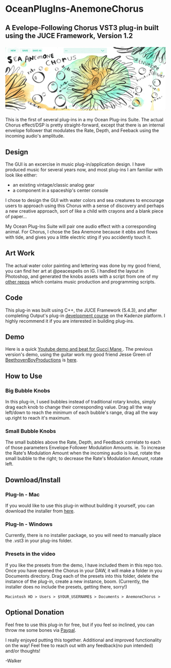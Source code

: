 # OceanPlugIns-AnemoneChorus
## A Evelope-Following Chorus VST3 plug-in built using the JUCE Framework, Version 1.2

### ![alt text](GUI_export_080719.png)  

This is the first of several plug-ins in a my Ocean Plug-ins Suite.  The actual Chorus effect/DSP is pretty straight-forward, except that there is an internal envelope follower that modulates the Rate, Depth, and Feeback using the incoming audio's amplitude.


## Design
The GUI is an excercise in music plug-in/application design.  I have produced music for several years now, and most plug-ins I am familiar with look like either:
- an existing vintage/classic analog gear
- a component in a spaceship's center console

I chose to design the GUI with water colors and sea creatures to encourage users to approach using this Chorus with a sense of discovery and perhaps a new creative approach, sort of like a child with crayons and a blank piece of paper... 

My Ocean Plug-Ins Suite will pair one audio effect with a corresponding animal.  For Chorus, I chose the Sea Anemone because it ebbs and flows with tide, and gives you a little electric sting if you accidently touch it.


## Art Work
The actual water color painting and lettering was done by my good friend, you can find her art at @peacespells on IG.  I handled the layout in Photoshop, and generated the knobs assets with a script from one of my [other repos](https://github.com/walkerdavis/producerpy) which contains music production and programming scripts.

## Code
This plug-in was built using C++, the JUCE Framework (5.4.3), and after completing Output's plug-in [development course](https://www.kadenze.com/programs/output-teaches-creating-audio-plugins-with-c-and-juce) on the Kadenze platform.  I highly recommend it if you are interested in building plug-ins.

## Demo
Here is a quick [Youtube demo and beat for Gucci Mane ](https://www.youtube.com/watch?v=LJsQY65ch7w).  The previous version's demo, using the guitar work my good friend Jesse Green of [BeethovenBoyProductions](https://www.youtube.com/beethovenboyproductions) is [here](https://www.youtube.com/watch?v=-dZqQYZgTmo).

## How to Use
### Big Bubble Knobs
In this plug-in, I used bubbles instead of traditional rotary knobs, simply drag each knob to change their corresponding value.  Drag all the way left/down to reach the minimum of each bubble's range, drag all the way up.right to reach it's maximum.

### Small Bubble Knobs
The small bubbles above the Rate, Depth, and Feedback correlate to each of those parameters Envelope Follower Modulation Amounts.  ie. To increase the Rate's Modulation Amount when the incoming audio is loud, rotate the small bubble to the right; to decrease the Rate's Modulation Amount, rotate left.


## Download/Install
### Plug-In - Mac
If you would like to use this plug-in without building it yourself, you can download the installer from [here](https://drive.google.com/file/d/16YKp45LQUXJYdIBVd3JZ0XOWkvpzbw4U/view?usp=sharing).

### Plug-In - Windows
Currently, there is no installer package, so you will need to manually place the .vst3 in your plug-ins folder.

### Presets in the video
If you like the presets from the demo, I have included them in this repo too.  Once you have opened the Chorus in your DAW, it will make a folder in you Documents directory.  Drag each of the presets into this folder, delete the instance of the plug-in, create a new instance, boom. (Currently, the installer does no include the presets, getting there, sorry!)

```
Macintosh HD > Users > $YOUR_USERNAME$ > Documents > AnemoneChorus >
```


## Optional Donation
Feel free to use this plug-in for free, but if you feel so inclined, you can throw me some bones via [Paypal](https://paypal.me/2076la?locale.x=en_US).

I really enjoyed putting this together.  Additional and improved functionality on the way!  Feel free to reach out with any feedback(no pun intended) and/or thoughts!

-Walker